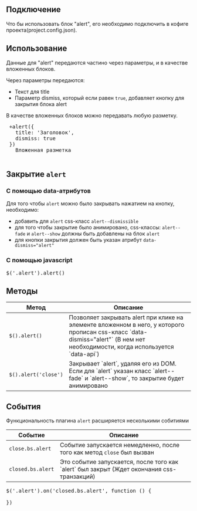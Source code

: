 ## Подключение
Что бы использовать блок "alert", его необходимо подключить в кофиге проекта(project.config.json).

## Использование
Данные для "alert" передаются частино через параметры, и в качестве вложенных блоков.

Через параметры передаются:
- Текст для title
- Параметр dismiss, который если равен `true`, добавляет кнопку для закрытия блока alert

В качестве вложенных блоков можно передавать любую разметку.

 <pre>
 +alert({
   title: 'Заголовок',
   dismiss: true
 })
   Вложенная разметка
 </pre>

## Закрытие `alert`

### С помощью data-атрибутов

Для того чтобы `alert` можно было закрывать нажатием на кнопку, необходимо:
- добавить для  `alert` css-класс `alert--dismissible`
- для того чтобы закрытие было анимировано,  css-классы: `alert--fade` и `alert--show` должны быть добавлены на блок `alert`
- для кнопки закрытия должен быть указан атрибут `data-dismiss="alert"`

### С помощью javascript

<pre>
$('.alert').alert()
</pre>

## Методы

<table>
  <thead>
    <tr>
      <th>Метод</th>
      <th>Описание</th>
    </tr>
  </thead>
  <tbody>
    <tr>
      <td><code class="highlighter-rouge">$().alert()</code></td>
      <td>Позволяет закрывать alert при клике на элементе вложенном в него, у которого прописан css-класс `data-dismiss="alert"` (В нем нет необходимости, когда используется `data-api`)</td>
    </tr>
    <tr>
      <td><code class="highlighter-rouge">$().alert('close')</code></td>
      <td>Закрывает `alert`, удаляя его из DOM. Если для `alert` указан класс `alert--fade` и `alert--show`, то закрытие будет анимировано</td>
    </tr>
  </tbody>
</table>

## События
Функциональность плагина `alert` расширяется несколькими собитиями

<table>
  <thead>
    <tr>
      <th>Событие</th>
      <th>Описание</th>
    </tr>
  </thead>
  <tbody>
    <tr>
      <td><code class="highlighter-rouge">close.bs.alert</code></td>
      <td>Событие запускается немедленно, после того как метод <code>close</code> был вызван</td>
    </tr>
    <tr>
      <td><code class="highlighter-rouge">closed.bs.alert</code></td>
      <td>Это событие запускается, после того как `alert` был закрыт (Ждет окончания css-транзакций)</td>
    </tr>
  </tbody>
</table>

<pre>
$('.alert').on('closed.bs.alert', function () {

})
</pre>
